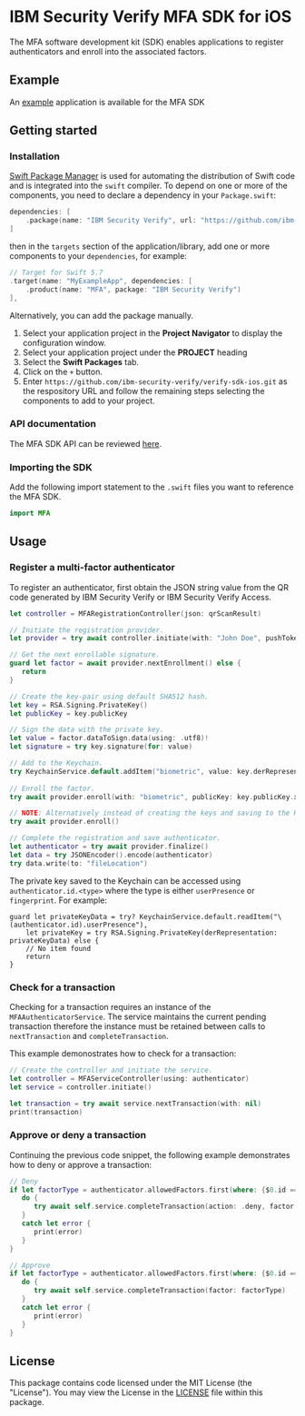 # IBM Security Verify MFA SDK for iOS

The MFA software development kit (SDK) enables applications to register authenticators and enroll into the associated factors.


## Example
An [example](../../Examples/mfa) application is available for the MFA SDK

## Getting started

### Installation

[Swift Package Manager](https://swift.org/package-manager/) is used for automating the distribution of Swift code and is integrated into the `swift` compiler.  To depend on one or more of the components, you need to declare a dependency in your `Package.swift`:

```swift
dependencies: [
    .package(name: "IBM Security Verify", url: "https://github.com/ibm-security-verify/verify-sdk-ios.git", from: "3.0.6")
]
```

then in the `targets` section of the application/library, add one or more components to your `dependencies`, for example:

```swift
// Target for Swift 5.7
.target(name: "MyExampleApp", dependencies: [
    .product(name: "MFA", package: "IBM Security Verify")
],
```

Alternatively, you can add the package manually.
1. Select your application project in the **Project Navigator** to display the configuration window.
2. Select your application project under the **PROJECT** heading
3. Select the **Swift Packages** tab.
4. Click on the `+` button.
5. Enter `https://github.com/ibm-security-verify/verify-sdk-ios.git` as the respository URL and follow the remaining steps selecting the components to add to your project.

### API documentation
The MFA SDK API can be reviewed [here](https://ibm-security-verify.github.io/ios/documentation/mfa/).

### Importing the SDK

Add the following import statement to the `.swift` files you want to reference the MFA SDK.

```swift
import MFA
```

## Usage

### Register a multi-factor authenticator

To register an authenticator, first obtain the JSON string value from the QR code generated by IBM Security Verify or IBM Security Verify Access.

```swift
let controller = MFARegistrationController(json: qrScanResult)

// Initiate the registration provider.
let provider = try await controller.initiate(with: "John Doe", pushToken: "abc123")

// Get the next enrollable signature.
guard let factor = await provider.nextEnrollment() else {
   return
}

// Create the key-pair using default SHA512 hash.
let key = RSA.Signing.PrivateKey()
let publicKey = key.publicKey

// Sign the data with the private key.
let value = factor.dataToSign.data(using: .utf8)!
let signature = try key.signature(for: value)

// Add to the Keychain.
try KeychainService.default.addItem("biometric", value: key.derRepresentation, accessControl: factor.biometricAuthentication ? .biometryCurrentSet : nil)
    
// Enroll the factor.
try await provider.enroll(with: "biometric", publicKey: key.publicKey.x509Representation signedData: String(decoding: signature.rawRepresentable, as: UTF8.self)

// NOTE: Alternatively instead of creating the keys and saving to the Keychain, you could simply call:
try await provider.enroll()

// Complete the registration and save authenticator.
let authenticator = try await provider.finalize()
let data = try JSONEncoder().encode(authenticator)
try data.write(to: "fileLocation")
```

The private key saved to the Keychain can be accessed using `authenticator.id.<type>` where the type is either `userPresence` or `fingerprint`.  For example:
```
guard let privateKeyData = try? KeychainService.default.readItem("\(authenticator.id).userPresence"),
    let privateKey = try RSA.Signing.PrivateKey(derRepresentation: privateKeyData) else {
    // No item found
    return
}
```

### Check for a transaction

Checking for a transaction requires an instance of the `MFAAuthenticatorService`.  The service maintains the current pending transaction therefore the instance must be retained between calls to `nextTransaction` and `completeTransaction`.

This example demonostrates how to check for a transaction:

```swift
// Create the controller and initiate the service.
let controller = MFAServiceController(using: authenticator)
let service = controller.initiate()

let transaction = try await service.nextTransaction(with: nil)
print(transaction)
```

### Approve or deny a transaction

Continuing the previous code snippet, the following example demonstrates how to deny or approve a transaction:

```swift
// Deny
if let factorType = authenticator.allowedFactors.first(where: {$0.id == transaction.factorID } {
   do {
      try await self.service.completeTransaction(action: .deny, factor: factorType)
   }
   catch let error {
      print(error)
   }  
}

// Approve
if let factorType = authenticator.allowedFactors.first(where: {$0.id == transaction.factorID } {
   do {
      try await self.service.completeTransaction(factor: factorType)
   }
   catch let error {
      print(error)
   }  
}
```

## License
This package contains code licensed under the MIT License (the "License"). You may view the License in the [LICENSE](../../LICENSE) file within this package.

